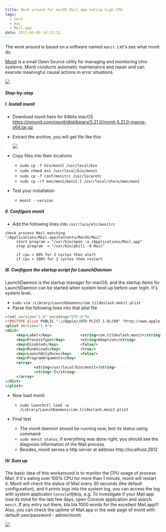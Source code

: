 ```yaml
---
title: Work around for macOS Mail.app eating high CPU
tags:
  - tech
  - mac
  - Mail.app
date: 2017-03-09 14:13:31
---
```

The work around is based on a software named `monit`. Let's see what monit do.

[Monit](https://mmonit.com/monit/) is a small Open Source utility for managing and monitoring Unix systems. Monit conducts automatic maintenance and repair and can execute meaningful causal actions in error situations.

![](https://mmonit.com/monit/img/logo.png)


#### Step-by-step

##### I. Install monit

- Download monit here for 64bits macOS https://mmonit.com/monit/dist/binary/5.21.0/monit-5.21.0-macos-x64.tar.gz
- Extract the archive, you will get file like this:

    ![](https://cloud.githubusercontent.com/assets/5130185/23732137/445b8186-04ac-11e7-8b77-947379bf84f5.png)

- Copy files into their locations
  - `sudo cp -f bin/monit /usr/local/bin`
  - `sudo chmod a+x /usr/local/bin/monit`
  - `sudo cp -f conf/monitrc /usr/loca/etc`
  - `sudo cp -rf man/man1/monit.1 /usr/local/share/man/man1`
- Test your installation
  - `monit --version`

##### II. Configure monit

- Add the following lines into `/usr/loca/etc/monitrc`

```shell
check process Mail matching "/Applications/Mail.app/Contents/MacOS/Mail"
     start program = "/usr/bin/open -a /Applications/Mail.app"
     stop program  = "/usr/bin/pkill -9 Mail"

     if cpu > 80% for 2 cycles then alert
     if cpu > 100% for 2 cycles then restart
```

##### III. Configure the startup script for LaunchDaemon

LaunchDaemon is the startup manager for macOS, and the startup items for LaunchDaemon can be started when system boot up before user login. It's system level.

- `sudo vim /Library/LaunchDaemons/com.tildeslash.monit.plist`
- Parse the following lines into that plist file
```xml
<?xml version="1.0" encoding="UTF-8"?>
<!DOCTYPE plist PUBLIC "-//Apple//DTD PLIST 1.0//EN" "http://www.apple.com/DTDs/PropertyList-1.0.dtd">
<plist version="1.0">
<dict>
     <key>Label</key>             <string>com.tildeslash.monit</string>
     <key>ProcessType</key>       <string>Adaptive</string>
     <key>Disabled</key>          <false/>
     <key>RunAtLoad</key>         <true/>
     <key>LaunchOnlyOnce</key>    <false/>
     <key>ProgramArguments</key>
     <array>
             <string>/usr/local/bin/monit</string>
             <string>-I</string>
     </array>
</dict>
</plist>
```
- Now load monit
  - `sudo launchctl load -w /Library/LaunchDaemons/com.tildeslash.monit.plist`

- Final test
  - The monit daemon should be running now, test its status using command:
  - `sudo monit status`, if everything was done right, you should see the diagnosis information of the Mail process.
  - Besides, monit serves a http server at address http://localhost:2812

##### IV. Sum up

The basic idea of this workaround is to monitor the CPU usage of process Mail, if it's eating over 100% CPU for more than 1 minute, monit will restart it. Monit will check the status of Mail every 30 seconds (the default configuration), and it prints logs into the system log, you can access the log with system applicaton `Console`/`控制台`, e.g. To investigate if your Mail.app lose its mind for the last few days, open Console application and search `monit`. If any entry out there, bla bla 1000 words for the excellent Mail.app!!! Also, you can check the uptime of Mail.app in the web page of monit with default user/password - admin/monit.

![](https://cloud.githubusercontent.com/assets/5130185/23732798/3f38ece4-04b0-11e7-96d9-758be9d866cc.png)